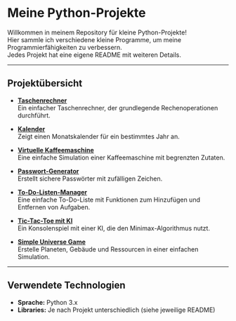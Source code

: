 # Meine Python-Projekte

Willkommen in meinem Repository für kleine Python-Projekte!  
Hier sammle ich verschiedene kleine Programme, um meine Programmierfähigkeiten zu verbessern.  
Jedes Projekt hat eine eigene README mit weiteren Details.

---

## Projektübersicht

- **[Taschenrechner](python-mini-projects/calculator/README.md)**  
  Ein einfacher Taschenrechner, der grundlegende Rechenoperationen durchführt.

- **[Kalender](python-mini-projects/calender/README.md)**  
  Zeigt einen Monatskalender für ein bestimmtes Jahr an.

- **[Virtuelle Kaffeemaschine](https://github.com/LorkasErnst/python-mini-projects/blob/main/coffee_machine/README.md)**  
  Eine einfache Simulation einer Kaffeemaschine mit begrenzten Zutaten.

- **[Passwort-Generator](https://github.com/LorkasErnst/python-mini-projects/blob/main/password_generator/README.md)**  
  Erstellt sichere Passwörter mit zufälligen Zeichen.

- **[To-Do-Listen-Manager](https://github.com/LorkasErnst/python-mini-projects/blob/main/todo_list/README.md)**  
  Eine einfache To-Do-Liste mit Funktionen zum Hinzufügen und Entfernen von Aufgaben.

- **[Tic-Tac-Toe mit KI](https://github.com/LorkasErnst/python-mini-projects/blob/main/tictactoe/README.md)**  
  Ein Konsolenspiel mit einer KI, die den Minimax-Algorithmus nutzt.

- **[Simple Universe Game](https://github.com/LorkasErnst/python-mini-projects/blob/main/simple-universe-game/README.md)**  
  Erstelle Planeten, Gebäude und Ressourcen in einer einfachen Simulation.

---

## Verwendete Technologien

- **Sprache:** Python 3.x  
- **Libraries:** Je nach Projekt unterschiedlich (siehe jeweilige README)

